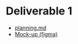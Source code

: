 # Deliverable 1

- [planning.md](./planning.md)
- [Mock-up (figma)](https://www.figma.com/file/3xShdaso96Wwk0SGlGzKpj/Spotlight-App?node-id=0%3A1)
